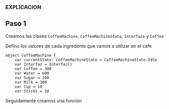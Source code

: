 ### EXPLICACION

## Paso 1

Creamos las clases ```CoffeeMachine```, ```CoffeeMachineState```, ```Interface``` y ```Coffee```

Defino los valores de cada ingredente que vamos a utilizar en el cafe
```
object CoffeeMachine {
    var currentState: CoffeeMachineState = CoffeeMachineState.Idle
    var Interfaz = Interfaz()
    var Coffee = 300
    var Water = 600
    var Sugar = 200
    var Milk = 300
    var Cup = 10
    var Sticks = 10
```

Seguidamente creamos una funcion